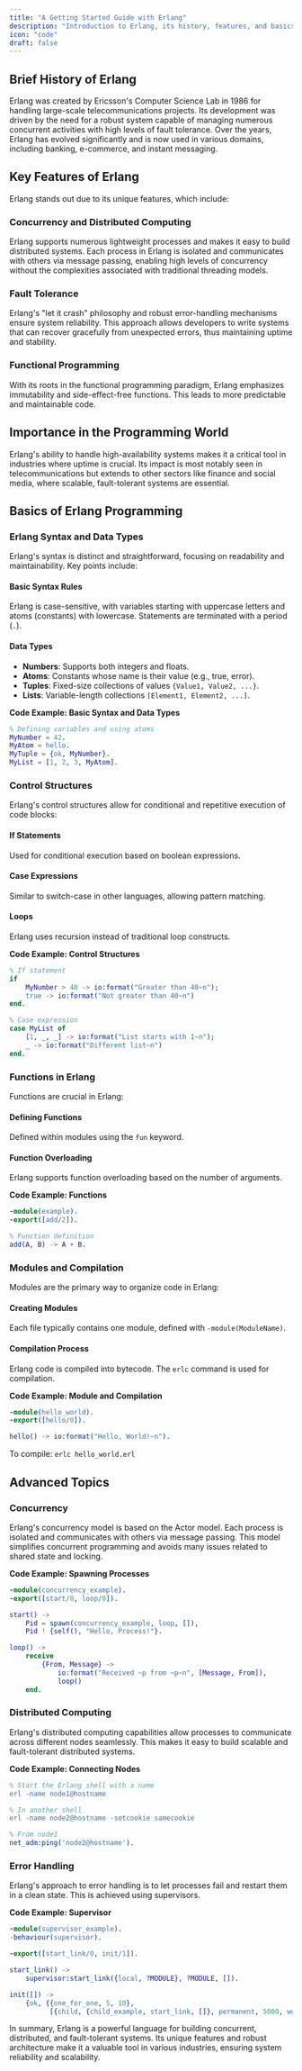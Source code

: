 ```yaml
---
title: "A Getting Started Guide with Erlang"
description: "Introduction to Erlang, its history, features, and basics of programming."
icon: "code"
draft: false
---
```


## Brief History of Erlang

Erlang was created by Ericsson's Computer Science Lab in 1986 for handling large-scale telecommunications projects. Its development was driven by the need for a robust system capable of managing numerous concurrent activities with high levels of fault tolerance. Over the years, Erlang has evolved significantly and is now used in various domains, including banking, e-commerce, and instant messaging.

## Key Features of Erlang

Erlang stands out due to its unique features, which include:

### Concurrency and Distributed Computing

Erlang supports numerous lightweight processes and makes it easy to build distributed systems. Each process in Erlang is isolated and communicates with others via message passing, enabling high levels of concurrency without the complexities associated with traditional threading models.

### Fault Tolerance

Erlang's "let it crash" philosophy and robust error-handling mechanisms ensure system reliability. This approach allows developers to write systems that can recover gracefully from unexpected errors, thus maintaining uptime and stability.

### Functional Programming

With its roots in the functional programming paradigm, Erlang emphasizes immutability and side-effect-free functions. This leads to more predictable and maintainable code.

## Importance in the Programming World

Erlang's ability to handle high-availability systems makes it a critical tool in industries where uptime is crucial. Its impact is most notably seen in telecommunications but extends to other sectors like finance and social media, where scalable, fault-tolerant systems are essential.

## Basics of Erlang Programming

### Erlang Syntax and Data Types

Erlang's syntax is distinct and straightforward, focusing on readability and maintainability. Key points include:

#### Basic Syntax Rules

Erlang is case-sensitive, with variables starting with uppercase letters and atoms (constants) with lowercase. Statements are terminated with a period (`.`).

#### Data Types

- **Numbers**: Supports both integers and floats.
- **Atoms**: Constants whose name is their value (e.g., true, error).
- **Tuples**: Fixed-size collections of values `{Value1, Value2, ...}`.
- **Lists**: Variable-length collections `[Element1, Element2, ...]`.

**Code Example: Basic Syntax and Data Types**

```erlang
% Defining variables and using atoms
MyNumber = 42.
MyAtom = hello.
MyTuple = {ok, MyNumber}.
MyList = [1, 2, 3, MyAtom].
```

### Control Structures

Erlang's control structures allow for conditional and repetitive execution of code blocks:

#### If Statements

Used for conditional execution based on boolean expressions.

#### Case Expressions

Similar to switch-case in other languages, allowing pattern matching.

#### Loops

Erlang uses recursion instead of traditional loop constructs.

**Code Example: Control Structures**

```erlang
% If statement
if
    MyNumber > 40 -> io:format("Greater than 40~n");
    true -> io:format("Not greater than 40~n")
end.

% Case expression
case MyList of
    [1, _, _] -> io:format("List starts with 1~n");
    _ -> io:format("Different list~n")
end.
```

### Functions in Erlang

Functions are crucial in Erlang:

#### Defining Functions

Defined within modules using the `fun` keyword.

#### Function Overloading

Erlang supports function overloading based on the number of arguments.

**Code Example: Functions**

```erlang
-module(example).
-export([add/2]).

% Function definition
add(A, B) -> A + B.
```

### Modules and Compilation

Modules are the primary way to organize code in Erlang:

#### Creating Modules

Each file typically contains one module, defined with `-module(ModuleName)`.

#### Compilation Process

Erlang code is compiled into bytecode. The `erlc` command is used for compilation.

**Code Example: Module and Compilation**

```erlang
-module(hello_world).
-export([hello/0]).

hello() -> io:format("Hello, World!~n").
```

To compile: `erlc hello_world.erl`

## Advanced Topics

### Concurrency

Erlang's concurrency model is based on the Actor model. Each process is isolated and communicates with others via message passing. This model simplifies concurrent programming and avoids many issues related to shared state and locking.

**Code Example: Spawning Processes**

```erlang
-module(concurrency_example).
-export([start/0, loop/0]).

start() ->
    Pid = spawn(concurrency_example, loop, []),
    Pid ! {self(), "Hello, Process!"}.

loop() ->
    receive
        {From, Message} ->
            io:format("Received ~p from ~p~n", [Message, From]),
            loop()
    end.
```

### Distributed Computing

Erlang's distributed computing capabilities allow processes to communicate across different nodes seamlessly. This makes it easy to build scalable and fault-tolerant distributed systems.

**Code Example: Connecting Nodes**

```erlang
% Start the Erlang shell with a name
erl -name node1@hostname

% In another shell
erl -name node2@hostname -setcookie samecookie

% From node1
net_adm:ping('node2@hostname').
```

### Error Handling

Erlang's approach to error handling is to let processes fail and restart them in a clean state. This is achieved using supervisors.

**Code Example: Supervisor**

```erlang
-module(supervisor_example).
-behaviour(supervisor).

-export([start_link/0, init/1]).

start_link() ->
    supervisor:start_link({local, ?MODULE}, ?MODULE, []).

init([]) ->
    {ok, {{one_for_one, 5, 10},
          [{child, {child_example, start_link, []}, permanent, 5000, worker, [child_example]}]}}.
```

In summary, Erlang is a powerful language for building concurrent, distributed, and fault-tolerant systems. Its unique features and robust architecture make it a valuable tool in various industries, ensuring system reliability and scalability.
